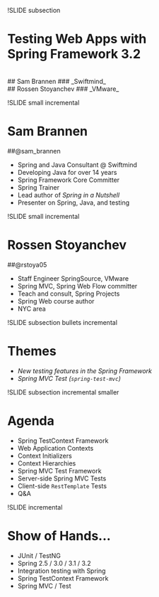 !SLIDE subsection
# Testing Web Apps with<br />Spring Framework 3.2
<br />
## Sam Brannen
### _Swiftmind_
<br />
## Rossen Stoyanchev
### _VMware_

!SLIDE small incremental
# __Sam Brannen__
##@sam_brannen
* Spring and Java Consultant @ Swiftmind
* Developing Java for over 14 years
* Spring Framework Core Committer
* Spring Trainer
* Lead author of _Spring in a Nutshell_
* Presenter on Spring, Java, and testing

!SLIDE small incremental
# __Rossen Stoyanchev__
##@rstoya05
* Staff Engineer SpringSource, VMware
* Spring MVC, Spring Web Flow committer
* Teach and consult, Spring Projects
* Spring Web course author
* NYC area

!SLIDE subsection bullets incremental
# Themes
* _New testing features in the Spring Framework_
* _Spring MVC Test (`spring-test-mvc`)_

!SLIDE subsection incremental smaller
# Agenda
* Spring TestContext Framework
* Web Application Contexts
* Context Initializers
* Context Hierarchies
* Spring MVC Test Framework
* Server-side Spring MVC Tests
* Client-side `RestTemplate` Tests
* Q&A

!SLIDE incremental
# Show of Hands...
* JUnit / TestNG
* Spring 2.5 / 3.0 / 3.1 / 3.2
* Integration testing with Spring
* Spring TestContext Framework
* Spring MVC / Test
